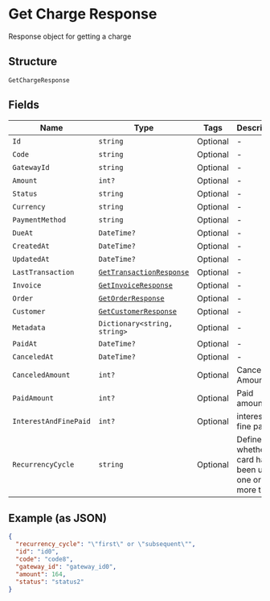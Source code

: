 
# Get Charge Response

Response object for getting a charge

## Structure

`GetChargeResponse`

## Fields

| Name | Type | Tags | Description |
|  --- | --- | --- | --- |
| `Id` | `string` | Optional | - |
| `Code` | `string` | Optional | - |
| `GatewayId` | `string` | Optional | - |
| `Amount` | `int?` | Optional | - |
| `Status` | `string` | Optional | - |
| `Currency` | `string` | Optional | - |
| `PaymentMethod` | `string` | Optional | - |
| `DueAt` | `DateTime?` | Optional | - |
| `CreatedAt` | `DateTime?` | Optional | - |
| `UpdatedAt` | `DateTime?` | Optional | - |
| `LastTransaction` | [`GetTransactionResponse`](../../doc/models/get-transaction-response.md) | Optional | - |
| `Invoice` | [`GetInvoiceResponse`](../../doc/models/get-invoice-response.md) | Optional | - |
| `Order` | [`GetOrderResponse`](../../doc/models/get-order-response.md) | Optional | - |
| `Customer` | [`GetCustomerResponse`](../../doc/models/get-customer-response.md) | Optional | - |
| `Metadata` | `Dictionary<string, string>` | Optional | - |
| `PaidAt` | `DateTime?` | Optional | - |
| `CanceledAt` | `DateTime?` | Optional | - |
| `CanceledAmount` | `int?` | Optional | Canceled Amount |
| `PaidAmount` | `int?` | Optional | Paid amount |
| `InterestAndFinePaid` | `int?` | Optional | interest and fine paid |
| `RecurrencyCycle` | `string` | Optional | Defines whether the card has been used one or more times. |

## Example (as JSON)

```json
{
  "recurrency_cycle": "\"first\" or \"subsequent\"",
  "id": "id0",
  "code": "code8",
  "gateway_id": "gateway_id0",
  "amount": 164,
  "status": "status2"
}
```

